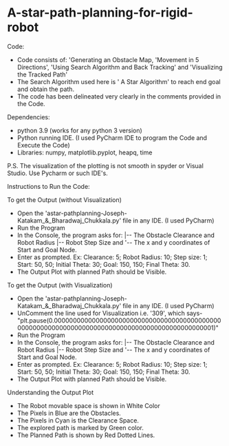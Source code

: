 # A-star-path-planning-for-rigid-robot
Code:
- Code consists of: 'Generating an Obstacle Map, 'Movement in 5 Directions', 'Using Search Algorithm and Back Tracking' and 'Visualizing the Tracked Path'
- The Search Algorithm used here is ' A Star Algorithm' to reach end goal and obtain the path.
- The code has been delineated very clearly in the comments provided in the Code.

Dependencies:
- python 3.9 (works for any python 3 version)
- Python running IDE. (I used PyCharm IDE to program the Code and Execute the Code)
- Libraries: numpy, matplotlib.pyplot, heapq, time

P.S. The visualization of the plotting is not smooth in spyder or Visual Studio. Use Pycharm or such IDE's.

Instructions to Run the Code:

To get the Output (without Visualization)
- Open the 'astar-pathplanning-Joseph-Katakam_&_Bharadwaj_Chukkala.py' file in any IDE. (I used PyCharm)
- Run the Program
- In the Console, the program asks for:
|-- The Obstacle Clearance and Robot Radius
|-- Robot Step Size and 
'-- The x and y coordinates of Start and Goal Node. 
- Enter as prompted. Ex: Clearance: 5; Robot Radius: 10; Step size: 1; Start: 50, 50; Initial Theta: 30; Goal: 150, 150; Final Theta: 30.
- The Output Plot with planned Path should be Visible.

To get the Output (with Visualization)
- Open the 'astar-pathplanning-Joseph-Katakam_&_Bharadwaj_Chukkala.py' file in any IDE. (I used PyCharm)
- UnComment the line used for Visualization i.e. '309', which says- "plt.pause(0.000000000000000000000000000000000000000000000000000000000000000000000000000000000000000000000001)"
- Run the Program
- In the Console, the program asks for:
|-- The Obstacle Clearance and Robot Radius
|-- Robot Step Size and 
'-- The x and y coordinates of Start and Goal Node. 
- Enter as prompted. Ex: Clearance: 5; Robot Radius: 10; Step size: 1; Start: 50, 50; Initial Theta: 30; Goal: 150, 150; Final Theta: 30.
- The Output Plot with planned Path should be Visible.

Understanding the Output Plot
- The Robot movable space is shown in White Color
- The Pixels in Blue are the Obstacles.
- The Pixels in Cyan is the Clearance Space.
- The explored path is marked by Green color.
- The Planned Path is shown by Red Dotted Lines.
